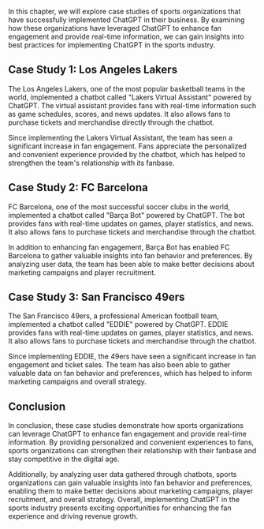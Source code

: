 
In this chapter, we will explore case studies of sports organizations that have successfully implemented ChatGPT in their business. By examining how these organizations have leveraged ChatGPT to enhance fan engagement and provide real-time information, we can gain insights into best practices for implementing ChatGPT in the sports industry.

Case Study 1: Los Angeles Lakers
--------------------------------

The Los Angeles Lakers, one of the most popular basketball teams in the world, implemented a chatbot called "Lakers Virtual Assistant" powered by ChatGPT. The virtual assistant provides fans with real-time information such as game schedules, scores, and news updates. It also allows fans to purchase tickets and merchandise directly through the chatbot.

Since implementing the Lakers Virtual Assistant, the team has seen a significant increase in fan engagement. Fans appreciate the personalized and convenient experience provided by the chatbot, which has helped to strengthen the team's relationship with its fanbase.

Case Study 2: FC Barcelona
--------------------------

FC Barcelona, one of the most successful soccer clubs in the world, implemented a chatbot called "Barça Bot" powered by ChatGPT. The bot provides fans with real-time updates on games, player statistics, and news. It also allows fans to purchase tickets and merchandise through the chatbot.

In addition to enhancing fan engagement, Barça Bot has enabled FC Barcelona to gather valuable insights into fan behavior and preferences. By analyzing user data, the team has been able to make better decisions about marketing campaigns and player recruitment.

Case Study 3: San Francisco 49ers
---------------------------------

The San Francisco 49ers, a professional American football team, implemented a chatbot called "EDDIE" powered by ChatGPT. EDDIE provides fans with real-time updates on games, player statistics, and news. It also allows fans to purchase tickets and merchandise through the chatbot.

Since implementing EDDIE, the 49ers have seen a significant increase in fan engagement and ticket sales. The team has also been able to gather valuable data on fan behavior and preferences, which has helped to inform marketing campaigns and overall strategy.

Conclusion
----------

In conclusion, these case studies demonstrate how sports organizations can leverage ChatGPT to enhance fan engagement and provide real-time information. By providing personalized and convenient experiences to fans, sports organizations can strengthen their relationship with their fanbase and stay competitive in the digital age.

Additionally, by analyzing user data gathered through chatbots, sports organizations can gain valuable insights into fan behavior and preferences, enabling them to make better decisions about marketing campaigns, player recruitment, and overall strategy. Overall, implementing ChatGPT in the sports industry presents exciting opportunities for enhancing the fan experience and driving revenue growth.
